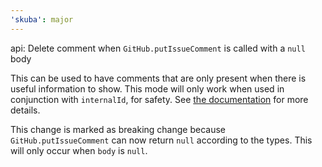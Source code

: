 ```yaml
---
'skuba': major
---
```


api: Delete comment when `GitHub.putIssueComment` is called with a `null` body

This can be used to have comments that are only present when there is useful information to show. This mode will only work when used in conjunction with `internalId`, for safety. See [the documentation](https://seek-oss.github.io/skuba/docs/development-api/github.html#putissuecomment) for more details.

This change is marked as breaking change because `GitHub.putIssueComment` can now return `null` according to the types. This will only occur when `body` is `null`.
